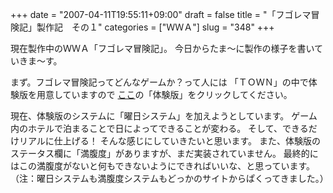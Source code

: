 +++
date = "2007-04-11T19:55:11+09:00"
draft = false
title = "「フゴレマ冒険記」製作記　その１"
categories = ["ＷＷＡ"]
slug = "348"
+++

現在製作中のＷＷＡ「フゴレマ冒険記」。
今日からたま～に製作の様子を書いていきま～す。

まず。フゴレマ冒険記ってどんなゲームか？って人には
「ＴＯＷＮ」の中で体験版を用意していますので
<a href="http://oab.sytes.net:4800/%7Ewgs/cgi-bin/town/town_maker.cgi">ここ</a>の「体験版」をクリックしてください。

現在、体験版のシステムに「曜日システム」を加えようとしています。
ゲーム内のホテルで泊まることで日によってできることが変わる。
そして、できるだけリアルに仕上げる！
そんな感じにしていきたいと思います。
また、体験版のステータス欄に「満腹度」がありますが、まだ実装されていません。
最終的にはこの満腹度がないと何もできないようにできればいいな、と思っています。（注：曜日システムも満腹度システムもどっかのサイトからぱくってきました。）
